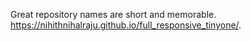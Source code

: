 Great repository names are short and memorable.
https://nihithnihalraju.github.io/full_responsive_tinyone/.
